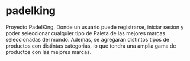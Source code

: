 # padelking

 Proyecto PadelKing, Donde un usuario puede registrarse, iniciar sesion y poder seleccionar cualquier tipo de Paleta de las mejores marcas seleccionadas del mundo.
 Ademas, se agregaran distintos tipos de productos con distintas categorias, lo que tendra una amplia gama de productos con las mejores marcas.
